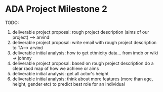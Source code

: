 # ADA Project Milestone 2
TODO:
1. deliverable project proposal: rough project description (aims of our project) —> arvind
2. deliverable project proposal:  write email with rough project description to TA—> arvind
3. deliverable initial analysis: how to get ethnicity data... from imdb or wiki -> johnny
4. deliverable project proposal: based on rough project description do a clear raod map of how we achieve or aims
5. deliverable initial analysis: get all actor's height
6. deliverable initial analysis: think about more features (more than age, height, gender etc) to predict best role for an individual
